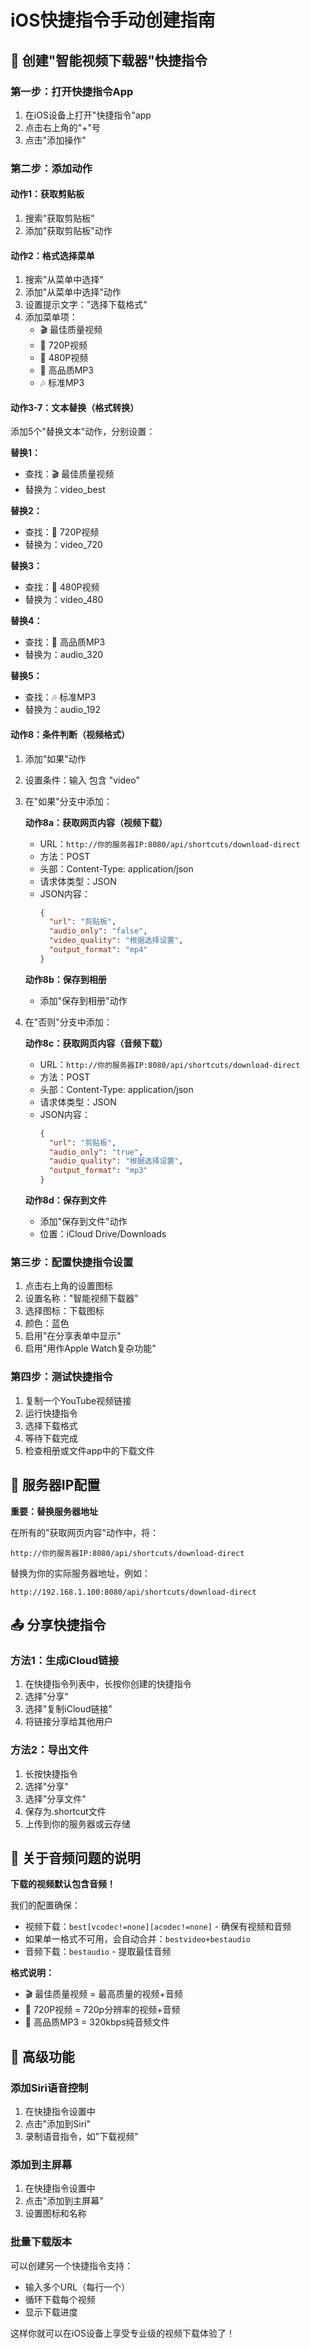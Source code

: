 # iOS快捷指令手动创建指南

## 🎯 创建"智能视频下载器"快捷指令

### 第一步：打开快捷指令App
1. 在iOS设备上打开"快捷指令"app
2. 点击右上角的"+"号
3. 点击"添加操作"

### 第二步：添加动作

#### 动作1：获取剪贴板
1. 搜索"获取剪贴板"
2. 添加"获取剪贴板"动作

#### 动作2：格式选择菜单
1. 搜索"从菜单中选择"
2. 添加"从菜单中选择"动作
3. 设置提示文字："选择下载格式"
4. 添加菜单项：
   - 🎬 最佳质量视频
   - 📱 720P视频  
   - 💾 480P视频
   - 🎵 高品质MP3
   - 🎶 标准MP3

#### 动作3-7：文本替换（格式转换）
添加5个"替换文本"动作，分别设置：

**替换1：**
- 查找：🎬 最佳质量视频
- 替换为：video_best

**替换2：**
- 查找：📱 720P视频
- 替换为：video_720

**替换3：**
- 查找：💾 480P视频
- 替换为：video_480

**替换4：**
- 查找：🎵 高品质MP3
- 替换为：audio_320

**替换5：**
- 查找：🎶 标准MP3
- 替换为：audio_192

#### 动作8：条件判断（视频格式）
1. 添加"如果"动作
2. 设置条件：输入 包含 "video"
3. 在"如果"分支中添加：

   **动作8a：获取网页内容（视频下载）**
   - URL：`http://你的服务器IP:8080/api/shortcuts/download-direct`
   - 方法：POST
   - 头部：Content-Type: application/json
   - 请求体类型：JSON
   - JSON内容：
     ```json
     {
       "url": "剪贴板",
       "audio_only": "false",
       "video_quality": "根据选择设置",
       "output_format": "mp4"
     }
     ```

   **动作8b：保存到相册**
   - 添加"保存到相册"动作

4. 在"否则"分支中添加：

   **动作8c：获取网页内容（音频下载）**
   - URL：`http://你的服务器IP:8080/api/shortcuts/download-direct`
   - 方法：POST
   - 头部：Content-Type: application/json
   - 请求体类型：JSON
   - JSON内容：
     ```json
     {
       "url": "剪贴板",
       "audio_only": "true",
       "audio_quality": "根据选择设置",
       "output_format": "mp3"
     }
     ```

   **动作8d：保存到文件**
   - 添加"保存到文件"动作
   - 位置：iCloud Drive/Downloads

### 第三步：配置快捷指令设置
1. 点击右上角的设置图标
2. 设置名称："智能视频下载器"
3. 选择图标：下载图标
4. 颜色：蓝色
5. 启用"在分享表单中显示"
6. 启用"用作Apple Watch复杂功能"

### 第四步：测试快捷指令
1. 复制一个YouTube视频链接
2. 运行快捷指令
3. 选择下载格式
4. 等待下载完成
5. 检查相册或文件app中的下载文件

## 🔧 服务器IP配置

**重要：替换服务器地址**

在所有的"获取网页内容"动作中，将：
```
http://你的服务器IP:8080/api/shortcuts/download-direct
```

替换为你的实际服务器地址，例如：
```
http://192.168.1.100:8080/api/shortcuts/download-direct
```

## 📤 分享快捷指令

### 方法1：生成iCloud链接
1. 在快捷指令列表中，长按你创建的快捷指令
2. 选择"分享"
3. 选择"复制iCloud链接"
4. 将链接分享给其他用户

### 方法2：导出文件
1. 长按快捷指令
2. 选择"分享"
3. 选择"分享文件"
4. 保存为.shortcut文件
5. 上传到你的服务器或云存储

## 🎵 关于音频问题的说明

**下载的视频默认包含音频！**

我们的配置确保：
- 视频下载：`best[vcodec!=none][acodec!=none]` - 确保有视频和音频
- 如果单一格式不可用，会自动合并：`bestvideo+bestaudio`
- 音频下载：`bestaudio` - 提取最佳音频

**格式说明：**
- 🎬 最佳质量视频 = 最高质量的视频+音频
- 📱 720P视频 = 720p分辨率的视频+音频  
- 🎵 高品质MP3 = 320kbps纯音频文件

## 🚀 高级功能

### 添加Siri语音控制
1. 在快捷指令设置中
2. 点击"添加到Siri"
3. 录制语音指令，如"下载视频"

### 添加到主屏幕
1. 在快捷指令设置中
2. 点击"添加到主屏幕"
3. 设置图标和名称

### 批量下载版本
可以创建另一个快捷指令支持：
- 输入多个URL（每行一个）
- 循环下载每个视频
- 显示下载进度

这样你就可以在iOS设备上享受专业级的视频下载体验了！
